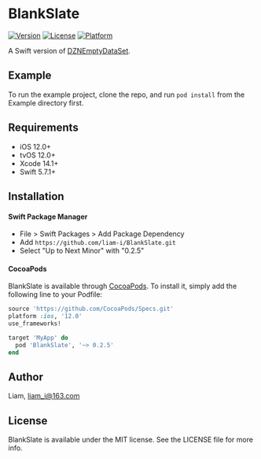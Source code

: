 # BlankSlate

<!-- [![CI Status](https://img.shields.io/travis/Liam/BlankSlate.svg?style=flat)](https://travis-ci.org/Liam/BlankSlate) -->
[![Version](https://img.shields.io/cocoapods/v/BlankSlate.svg?style=flat)](https://cocoapods.org/pods/BlankSlate)
[![License](https://img.shields.io/cocoapods/l/BlankSlate.svg?style=flat)](https://cocoapods.org/pods/BlankSlate)
[![Platform](https://img.shields.io/cocoapods/p/BlankSlate.svg?style=flat)](https://cocoapods.org/pods/BlankSlate)

A Swift version of [DZNEmptyDataSet](https://github.com/dzenbot/DZNEmptyDataSet).

## Example

To run the example project, clone the repo, and run `pod install` from the Example directory first.

## Requirements

* iOS 12.0+ 
* tvOS 12.0+ 
* Xcode 14.1+
* Swift 5.7.1+

## Installation

#### Swift Package Manager

- File > Swift Packages > Add Package Dependency
- Add `https://github.com/liam-i/BlankSlate.git`
- Select "Up to Next Minor" with "0.2.5"

#### CocoaPods

BlankSlate is available through [CocoaPods](https://cocoapods.org). To install it, simply add the following line to your Podfile:

```ruby
source 'https://github.com/CocoaPods/Specs.git'
platform :ios, '12.0'
use_frameworks!

target 'MyApp' do
  pod 'BlankSlate', '~> 0.2.5'
end
```

## Author

Liam, liam_i@163.com

## License

BlankSlate is available under the MIT license. See the LICENSE file for more info.
